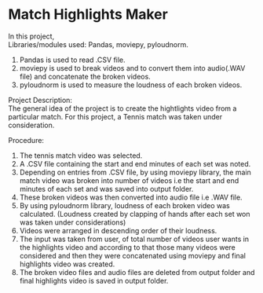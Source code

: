 <h1>Match Highlights Maker</h1>

In this project, <br>
Libraries/modules used: Pandas, moviepy, pyloudnorm.
1. Pandas is used to read .CSV file.
2. moviepy is used to break videos and to convert them into audio(.WAV file) and concatenate the broken videos.
3. pyloudnorm is used to measure the loudness of each broken videos.

Project Description:<br>
The general idea of the project is to create the hightlights video from a particular match.
For this project, a Tennis match was taken under consideration.

Procedure:<br>
1. The tennis match video was selected.
2. A .CSV file containing the start and end minutes of each set was noted.
3. Depending on entries from .CSV file, by using moviepy library, the main match video was broken into number of videos i.e the start and end minutes of each set and was saved into output folder.
4. These broken videos was then converted into audio file i.e .WAV file.
5. By using pyloudnorm library, loudness of each broken video was calculated. (Loudness created by clapping of hands after each set won was taken under considerations)
6. Videos were arranged in descending order of their loudness.
7. The input was taken from user, of total number of videos user wants in the highlights video and according to that those many videos were considered and then they were 
concatenated using moviepy and final highlights video was created.
9. The broken video files and audio files are deleted from output folder and final highlights video is saved in output folder.
